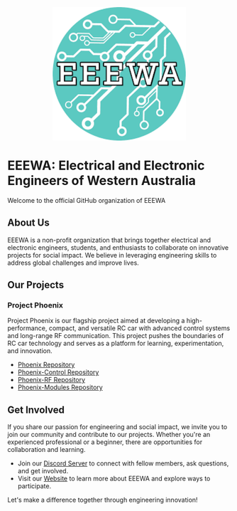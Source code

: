 <p align="center" width="100%">
<img src="download.png" alt="EEEWA Logo" style="width: 50%; min-width: 300px; display: block; margin: auto;">
</p>

# EEEWA: Electrical and Electronic Engineers of Western Australia

Welcome to the official GitHub organization of EEEWA

## About Us

EEEWA is a non-profit organization that brings together electrical and electronic engineers, students, and enthusiasts to collaborate on innovative projects for social impact. We believe in leveraging engineering skills to address global challenges and improve lives.

## Our Projects

### Project Phoenix

Project Phoenix is our flagship project aimed at developing a high-performance, compact, and versatile RC car with advanced control systems and long-range RF communication. This project pushes the boundaries of RC car technology and serves as a platform for learning, experimentation, and innovation.

- [Phoenix Repository](https://github.com/EEEWA-Club/Phoenix)
- [Phoenix-Control Repository](https://github.com/EEEWA-Club/Phoenix-Control)
- [Phoenix-RF Repository](https://github.com/EEEWA-Club/Phoenix-RF)
- [Phoenix-Modules Repository](https://github.com/EEEWA-Club/Phoenix-Modules)

## Get Involved

If you share our passion for engineering and social impact, we invite you to join our community and contribute to our projects. Whether you're an experienced professional or a beginner, there are opportunities for collaboration and learning.

- Join our [Discord Server](https://discord.gg/eeewa) to connect with fellow members, ask questions, and get involved.
- Visit our [Website](https://www.eeewa.org) to learn more about EEEWA and explore ways to participate.

Let's make a difference together through engineering innovation!

